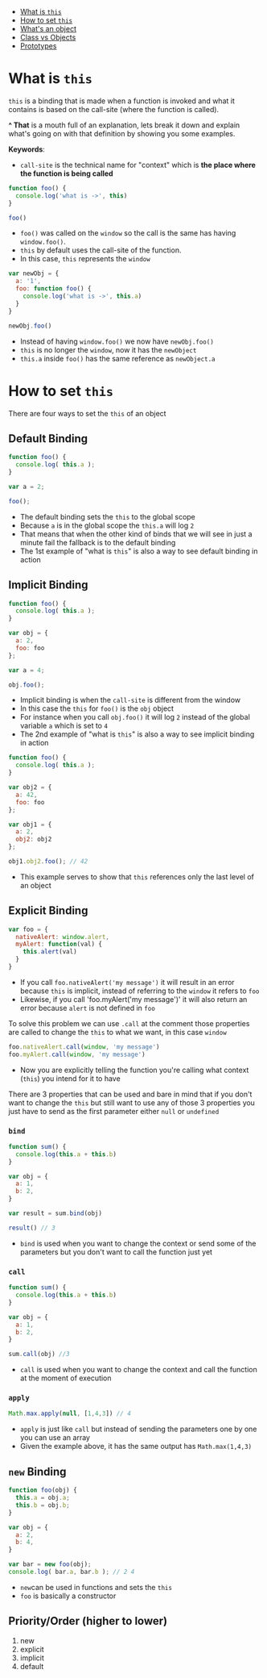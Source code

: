 * [What is `this`](this-and-object-prototypes#what-is-this)
 * [How to set `this`](this-and-object-prototypes#how-to-set-this)
 * [What's an object]()
 * [Class vs Objects]()
 * [Prototypes]()

# What is `this`

`this` is a binding that is made when a function is invoked and what it contains is based on the call-site (where the function is called).

**^ That** is a mouth full of an explanation, lets break it down and explain what's going on with that definition by showing you some examples.

**Keywords**:
- `call-site` is the technical name for "context" which is **the place where the function is being called**

```javascript
function foo() {
  console.log('what is ->', this)
}

foo()
```

- `foo()` was called on the `window` so the call is the same has having `window.foo()`.
- `this` by default uses the call-site of the function.
- In this case, `this` represents the `window`

```javascript
var newObj = {
  a: '1',
  foo: function foo() {
    console.log('what is ->', this.a)
  }
}

newObj.foo()
```

- Instead of having `window.foo()` we now have `newObj.foo()`
- `this` is no longer the `window`, now it has the `newObject`
- `this.a` inside `foo()` has the same reference as `newObject.a`

# How to set `this`

There are four ways to set the `this` of an object

## Default Binding

```javascript
function foo() {
  console.log( this.a );
}

var a = 2;

foo();
```
- The default binding sets the `this` to the global scope
- Because `a` is in the global scope the `this.a` will log `2`
- That means that when the other kind of binds that we will see in just a minute fail the fallback is to the default binding
- The 1st example of "what is `this`" is also a way to see default binding in action

## Implicit Binding

```javascript
function foo() {
  console.log( this.a );
}

var obj = {
  a: 2,
  foo: foo
};

var a = 4;

obj.foo();
```

- Implicit binding is when the `call-site` is different from the window
- In this case the `this` for `foo()` is the `obj` object
- For instance when you call `obj.foo()` it will log `2` instead of the global variable `a` which is set to `4`
- The 2nd example of "what is `this`" is also a way to see implicit binding in action

```javascript
function foo() {
  console.log( this.a );
}

var obj2 = {
  a: 42,
  foo: foo
};

var obj1 = {
  a: 2,
  obj2: obj2
};

obj1.obj2.foo(); // 42
```

- This example serves to show that `this` references only the last level of an object

## Explicit Binding

```javascript
var foo = {
  nativeAlert: window.alert,
  myAlert: function(val) {
    this.alert(val)
  }
}
```

- If you call `foo.nativeAlert('my message')` it will result in an error because `this` is implicit, instead of referring to the `window` it refers to `foo`
- Likewise, if you call 'foo.myAlert('my message')' it will also return an error because `alert` is not defined in `foo`

To solve this problem we can use `.call` at the comment those properties are called to change the `this` to what we want, in this case `window`

```javascript
foo.nativeAlert.call(window, 'my message')
foo.myAlert.call(window, 'my message')
```

- Now you are explicitly telling the function you're calling what context (`this`) you intend for it to have

There are 3 properties that can be used and bare in mind that if you don't want to change the `this` but still want to use any of those 3 properties you just have to send as the first parameter either `null` or `undefined`

### `bind`

```javascript
function sum() {
  console.log(this.a + this.b)
}

var obj = {
  a: 1,
  b: 2,
}

var result = sum.bind(obj)

result() // 3
```

- `bind` is used when you want to change the context or send some of the parameters but you don't want to call the function just yet

### `call`

```javascript
function sum() {
  console.log(this.a + this.b)
}

var obj = {
  a: 1,
  b: 2,
}

sum.call(obj) //3
```

- `call` is used when you want to change the context and call the function at the moment of execution 

### `apply`

```javascript
Math.max.apply(null, [1,4,3]) // 4
```

- `apply` is just like `call` but instead of sending the parameters one by one you can use an array
- Given the example above, it has the same output has `Math.max(1,4,3)`

## `new` Binding

```javascript
function foo(obj) {
  this.a = obj.a;
  this.b = obj.b;
}

var obj = {
  a: 2,
  b: 4,
}

var bar = new foo(obj);
console.log( bar.a, bar.b ); // 2 4
```

- `new`can be used in functions and sets the `this`
- `foo` is basically a constructor

## Priority/Order (higher to lower)
1. new
2. explicit
3. implicit
4. default
